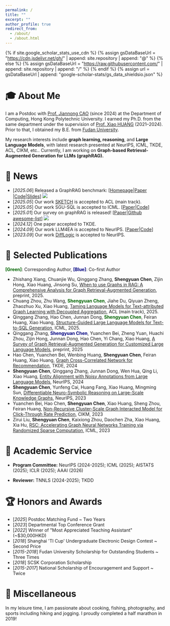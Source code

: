 ```yaml
---
permalink: /
title: ""
excerpt: ""
author_profile: true
redirect_from: 
  - /about/
  - /about.html
---
```


{% if site.google_scholar_stats_use_cdn %}
{% assign gsDataBaseUrl = "https://cdn.jsdelivr.net/gh/" | append: site.repository | append: "@" %}
{% else %}
{% assign gsDataBaseUrl = "https://raw.githubusercontent.com/" | append: site.repository | append: "/" %}
{% endif %}
{% assign url = gsDataBaseUrl | append: "google-scholar-stats/gs_data_shieldsio.json" %}

<span class='anchor' id='about-me'></span>

# 🎓 About Me

I am a Postdoc with [Prof. Jiannong CAO](https://www4.comp.polyu.edu.hk/~csjcao/) (since 2024) at the Department of Computing, Hong Kong Polytechnic University. I earned my Ph.D. from the same department under the supervision of [Prof. Xiao HUANG](https://www4.comp.polyu.edu.hk/~xiaohuang/index.html) (2021–2024). Prior to that, I obtained my B.E. from [Fudan University](https://www.fudan.edu.cn/).

My research interests include **graph learning, reasoning**, and **Large Language Models**, with latest research presented at NeurIPS, ICML, TKDE, ACL, CIKM, etc.. Currently, I am working on **Graph-based Retrieval-Augmented Generation for LLMs (graphRAG).** 

# 🎉 News
- [*2025.06*] Released a GraphRAG benchmark: [[Homepage](https://graphrag-bench.github.io/)\|[Paper](https://arxiv.org/abs/2506.05690) \|[Code](https://github.com/GraphRAG-Bench/GraphRAG-Benchmark)\|[Slides](https://docs.google.com/presentation/d/1q8K2RgsDYktkEIDp9Lqpb9WwBCBHT_L5/edit?slide=id.p1#slide=id.p1)] [![](https://img.shields.io/github/stars/GraphRAG-Bench/GraphRAG-Benchmark)](https://github.com/GraphRAG-Bench/GraphRAG-Benchmark)
- [*2025.05*] Our work [SKETCH](https://openreview.net/forum?id=WlEJovnbXc) is accepted to ACL (main track).
- [*2025.05*] Our work SGU-SQL is accepted to ICML. [[Paper](https://openreview.net/forum?id=gT8JSEFqaS)\|[Code](https://github.com/Qing145/Text-to-SQL)] 
- [*2025.01*] Our survey on graphRAG is released! [[Paper](https://arxiv.org/abs/2501.13958)\|[Github awesome-list](https://github.com/DEEP-PolyU/Awesome-GraphRAG)] [![](https://img.shields.io/github/stars/DEEP-PolyU/Awesome-GraphRAG)](https://github.com/DEEP-PolyU/Awesome-GraphRAG)
- [*2024.12*] One paper accepted to TKDE.
- [*2024.09*] Our work LLM4EA is accepted to NeurIPS. [[Paper](https://openreview.net/forum?id=qfCQ54ZTX1)\|[Code](https://github.com/chensyCN/llm4ea_official)] 
- [*2023.09*] Our work [DiffLogic](https://openreview.net/forum?id=bETvUctiTR) is accepted to NeurIPS.

# 📔 Selected Publications 
<span style="color: #006400">**[Green]**</span>: Corresponding Author, <span style="color: #000080">**[Blue]**</span>: Co-first Author
- Zhishang Xiang, Chuanjie Wu, Qinggang Zhang, **Shengyuan Chen**, Zijin Hong, Xiao Huang, Jinsong Su, [When to use Graphs in RAG: A Comprehensive Analysis for Graph Retrieval-Augmented Generation](https://arxiv.org/abs/2506.05690), preprint, 2025.
- Chuang Zhou, Zhu Wang, <span style="color: #006400">**Shengyuan Chen**</span>, Jiahe Du, Qiyuan Zheng, Zhaozhuo Xu, Xiao Huang, [Taming Language Models for Text-attributed Graph Learning with Decoupled Aggregation](https://openreview.net/forum?id=WlEJovnbXc), ACL (main track), 2025.
- Qinggang Zhang, Hao Chen, Junnan Dong,  <span style="color: #006400">**Shengyuan Chen**</span>, Feiran Huang, Xiao Huang, [Structure-Guided Large Language Models for Text-to-SQL Generation](https://openreview.net/forum?id=gT8JSEFqaS), ICML, 2025.
- Qinggang Zhang, <span style="color: #000080">**Shengyuan Chen**</span>, Yuanchen Bei, Zheng Yuan, Huachi Zhou, Zijin Hong, Junnan Dong, Hao Chen, Yi Chang, Xiao Huang, [A Survey of Graph Retrieval-Augmented Generation for Customized Large Language Models](https://arxiv.org/abs/2501.13958), preprint, 2025
- Hao Chen, Yuanchen Bei, Wenbing Huang, **Shengyuan Chen**, Feiran Huang, Xiao Huang, [Graph Cross-Correlated Network for Recommendation](https://ieeexplore.ieee.org/document/10759834), TKDE, 2024
- **Shengyuan Chen**, Qinggang Zhang, Junnan Dong, Wen Hua, Qing Li, Xiao Huang, [Entity Alignment with Noisy Annotations from Large Language Models](https://openreview.net/forum?id=qfCQ54ZTX1), NeurIPS, 2024
- **Shengyuan Chen**, Yunfeng Cai, Huang Fang, Xiao Huang, Mingming Sun, [Differentiable Neuro-Symbolic Reasoning on Large-Scale Knowledge Graphs](https://openreview.net/forum?id=bETvUctiTR), NeurIPS, 2023
- Yuanchen Bei, Hao Chen, **Shengyuan Chen**, Xiao Huang, Sheng Zhou, Feiran Huang, [Non-Recursive Cluster-Scale Graph Interacted Model for Click-Through Rate Prediction](https://dl.acm.org/doi/10.1145/3583780.3615180), CIKM, 2023
- Zirui Liu, **Shengyuan Chen**, Kaixiong Zhou, Daochen Zha, Xiao Huang, Xia Hu, [RSC: Accelerating Graph Neural Networks Training via Randomized Sparse Computation](https://openreview.net/forum?id=GnsqiJwDzN), ICML, 2023

# 💼 Academic Service

- **Program Committee:** NeurIPS (2024-2025); ICML (2025); AISTATS (2025); ICLR (2025); AAAI (2026)

- **Reviewer:** TNNLS (2024-2025); TKDD

<!-- - **Teaching Assistant:** Big Data Analytics (2023 Spring/ 2022 Spring); Object-oriented Programming (2022 Fall); Discrete Mathematics (2021 Fall); Human Computer Interaction (2021 Spring); Computer Networking (2020 Spring); Information Systems (2019 Fall) -->

# 🏆 Honors and Awards
- [*2025*] Postdoc Matching Fund ~ Two Years
- [*2023*] Departmental Top Conference Grant
- [*2022*] Winner of "Most Appreciated Teaching Assistant" (~$30,000HKD)
- [*2018*] Shanghai 'TI Cup' Undergraduate Electronic Design Contest ~ Second Price
- [*2015-2018*] Fudan University Scholarship for Outstanding Students ~ Three Times
- [*2018*] SCSK Corporation Scholarship
- [*2015-2017*] National Scholarship of Encouragement and Support ~ Twice

# 🎨 Miscellaneous

In my leisure time, I am passionate about cooking, fishing, photography, and sports including hiking and jogging. I proudly completed a half marathon in 2019!